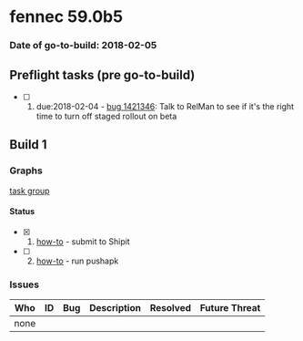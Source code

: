 # fennec 59.0b5

### Date of go-to-build: 2018-02-05

## Preflight tasks (pre go-to-build)
- [ ] 1. due:2018-02-04 - [bug 1421346](https://bugzil.la/1421346): Talk to RelMan to see if it's the right time to turn off staged rollout on beta

## Build 1  

### Graphs
[task group](https://tools.taskcluster.net/push-inspector/#/H0yyFcMGT2K21YvWZ0zMAQ)


#### Status
- [x] 1.  [how-to](https://wiki.mozilla.org/Release:Release_Automation_on_Mercurial:Starting_a_Release#Submit_to_Ship_It)  - submit to Shipit
- [ ] 2.  [how-to](https://github.com/mozilla-releng/releasewarrior-2.0/wiki/Push-to-Google-Play#what-to-do)  - run pushapk

### Issues
| Who                 | ID               | Bug                                                                 | Description                | Resolved                | Future Threat                |
| ------------------- | ---------------- | ------------------------------------------------------------------- | -------------------------- | ----------------------- | ---------------------------- |
| none | | | | | |

